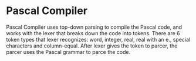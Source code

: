 # Pascal Compiler

Pascal Compiler uses top-down parsing to compile the Pascal code, and works with the lexer that breaks down the code into tokens. There are 6 token types that lexer recognizes: word, integer, real, real with an e., special characters and column-equal. After lexer gives the token to parcer, the parcer uses the Pascal grammar to parce the code.
